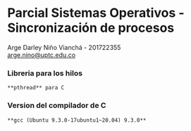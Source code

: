 # Parcial Sistemas Operativos - Sincronización de procesos

Arge Darley Niño Vianchá - 201722355  
arge.nino@uptc.edu.co

### Libreria para los hilos

    **pthread** para C

### Version del compilador de C

    **gcc (Ubuntu 9.3.0-17ubuntu1~20.04) 9.3.0**